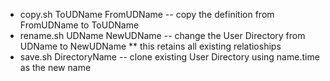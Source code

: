 * copy.sh ToUDName FromUDName -- copy the definition from FromUDName to ToUDName
* rename.sh UDName NewUDName -- change the User Directory from UDName to NewUDName
** this retains all existing relatioships
* save.sh DirectoryName -- clone existing User Directory  using name.time as the new name
